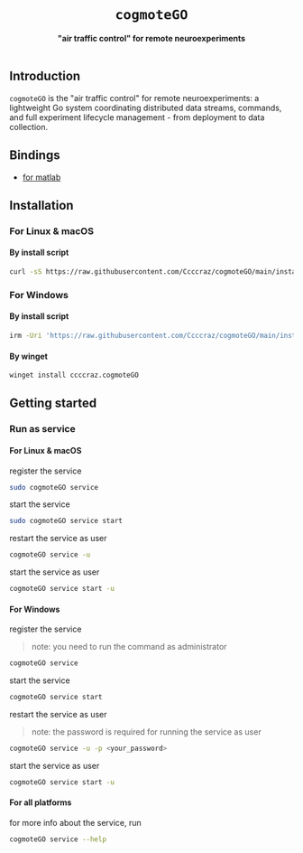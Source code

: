 <div align=center>
<h1><code>cogmoteGO</code></h1>
<b>"air traffic control" for remote neuroexperiments</b></br/>
</div>
<br/>

## Introduction

`cogmoteGO` is the "air traffic control" for remote neuroexperiments: a lightweight Go system coordinating distributed data streams, commands, and full experiment lifecycle management - from deployment to data collection.

## Bindings

- [for matlab](https://github.com/Ccccraz/matmoteGO.git)

## Installation

### For Linux & macOS

#### By install script

```sh
curl -sS https://raw.githubusercontent.com/Ccccraz/cogmoteGO/main/install.sh | sh
```

### For Windows

#### By install script

```sh
irm -Uri 'https://raw.githubusercontent.com/Ccccraz/cogmoteGO/main/install.ps1' | iex
```

#### By winget

```sh
winget install ccccraz.cogmoteGO
```

## Getting started

### Run as service

#### For Linux & macOS

register the service

```sh
sudo cogmoteGO service
```

start the service

```sh
sudo cogmoteGO service start
```

restart the service as user

```sh
cogmoteGO service -u
```

start the service as user

```sh
cogmoteGO service start -u
```

#### For Windows

register the service

> note: you need to run the command as administrator

```sh
cogmoteGO service
```

start the service

```sh
cogmoteGO service start
```

restart the service as user
> note: the password is required for running the service as user

```sh
cogmoteGO service -u -p <your_password>
```

start the service as user

```sh
cogmoteGO service start -u
```


#### For all platforms

for more info about the service, run

```sh
cogmoteGO service --help
```
